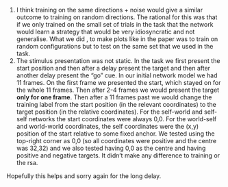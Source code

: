 
1.	I think training on the same directions + noise would give a similar outcome to training on random directions. The rational for this was that if we only trained on the small set of trials in the task that the network would learn a strategy that would be very idiosyncratic and not generalise. What we did , to make plots like in the paper was to train on random configurations but to test on the same set that we used in the task.
2.	The stimulus presentation was not static. In the task we first present the start position and then after a delay present the target and then after another delay present the “go” cue. In our initial network model we had 11 frames. On the first frame we presented the start, which stayed on for the whole 11 frames. Then after 2-4 frames we would present the target **only for one frame**. Then after a 11 frames past we would change the training label from the start position (in the relevant coordinates) to the target position (in the relative coordinates).
For the self-world and self-self networks the start coordinates were always 0,0. For the world-self and world-world coordinates, the self coordinates were the (x,y) position of the start relative to some fixed anchor. We tested using the top-right corner as 0,0 (so all coordinates were positive and the centre was 32,32) and we also tested having 0,0 as the centre and having positive and negative targets. It didn’t make any difference to training or the rsa.

Hopefully this helps and sorry again for the long delay.
